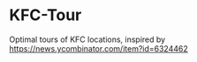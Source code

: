 KFC-Tour
========

Optimal tours of KFC locations, inspired by https://news.ycombinator.com/item?id=6324462
